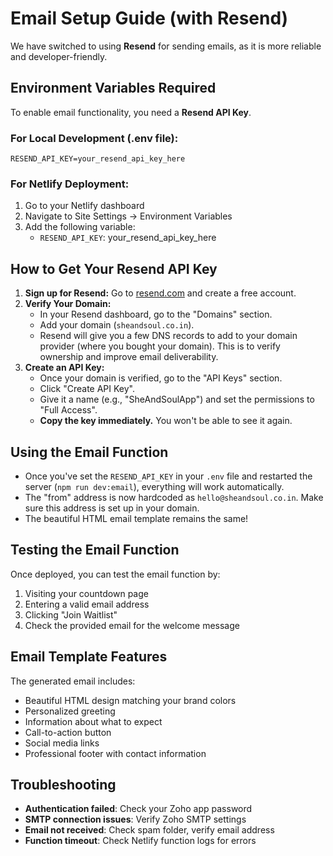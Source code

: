 # Email Setup Guide (with Resend)

We have switched to using **Resend** for sending emails, as it is more reliable and developer-friendly.

## Environment Variables Required

To enable email functionality, you need a **Resend API Key**.

### For Local Development (.env file):
```
RESEND_API_KEY=your_resend_api_key_here
```

### For Netlify Deployment:
1. Go to your Netlify dashboard
2. Navigate to Site Settings → Environment Variables
3. Add the following variable:
   - `RESEND_API_KEY`: your_resend_api_key_here

## How to Get Your Resend API Key

1.  **Sign up for Resend:** Go to [resend.com](https://resend.com) and create a free account.
2.  **Verify Your Domain:**
    *   In your Resend dashboard, go to the "Domains" section.
    *   Add your domain (`sheandsoul.co.in`).
    *   Resend will give you a few DNS records to add to your domain provider (where you bought your domain). This is to verify ownership and improve email deliverability.
3.  **Create an API Key:**
    *   Once your domain is verified, go to the "API Keys" section.
    *   Click "Create API Key".
    *   Give it a name (e.g., "SheAndSoulApp") and set the permissions to "Full Access".
    *   **Copy the key immediately.** You won't be able to see it again.

## Using the Email Function

-   Once you've set the `RESEND_API_KEY` in your `.env` file and restarted the server (`npm run dev:email`), everything will work automatically.
-   The "from" address is now hardcoded as `hello@sheandsoul.co.in`. Make sure this address is set up in your domain.
-   The beautiful HTML email template remains the same!

## Testing the Email Function

Once deployed, you can test the email function by:
1. Visiting your countdown page
2. Entering a valid email address
3. Clicking "Join Waitlist"
4. Check the provided email for the welcome message

## Email Template Features

The generated email includes:
- Beautiful HTML design matching your brand colors
- Personalized greeting
- Information about what to expect
- Call-to-action button
- Social media links
- Professional footer with contact information

## Troubleshooting

- **Authentication failed**: Check your Zoho app password
- **SMTP connection issues**: Verify Zoho SMTP settings
- **Email not received**: Check spam folder, verify email address
- **Function timeout**: Check Netlify function logs for errors 
